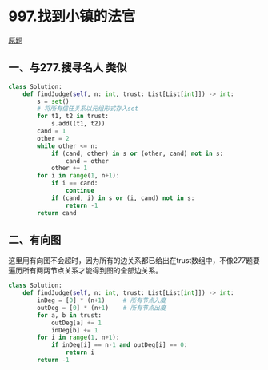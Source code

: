 # 997.找到小镇的法官

[原题](https://leetcode-cn.com/problems/find-the-town-judge/)

## 一、与277.搜寻名人 类似

```python
class Solution:
    def findJudge(self, n: int, trust: List[List[int]]) -> int:
        s = set()
        # 将所有信任关系以元组形式存入set
        for t1, t2 in trust:
            s.add((t1, t2))
        cand = 1
        other = 2
        while other <= n:
            if (cand, other) in s or (other, cand) not in s:
                cand = other
            other += 1
        for i in range(1, n+1):
            if i == cand:
                continue
            if (cand, i) in s or (i, cand) not in s:
                return -1
        return cand
```

## 二、有向图

这里用有向图不会超时，因为所有的边关系都已给出在trust数组中，不像277题要遍历所有两两节点关系才能得到图的全部边关系。

```python
class Solution:
    def findJudge(self, n: int, trust: List[List[int]]) -> int:
        inDeg = [0] * (n+1)     # 所有节点入度
        outDeg = [0] * (n+1)    # 所有节点出度
        for a, b in trust:
            outDeg[a] += 1
            inDeg[b] += 1
        for i in range(1, n+1):
            if inDeg[i] == n-1 and outDeg[i] == 0:
                return i 
        return -1
```

